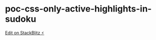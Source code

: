 # poc-css-only-active-highlights-in-sudoku

[Edit on StackBlitz ⚡️](https://stackblitz.com/edit/typescript-8hqgdt)